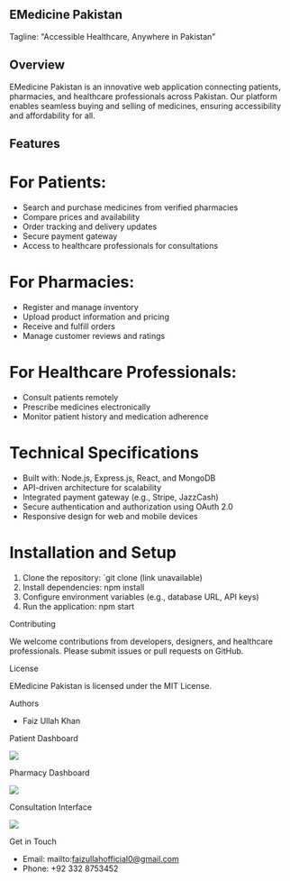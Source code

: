 ## EMedicine Pakistan

Tagline: "Accessible Healthcare, Anywhere in Pakistan"

## Overview

EMedicine Pakistan is an innovative web application connecting patients, pharmacies, and healthcare professionals across Pakistan. Our platform enables seamless buying and selling of medicines, ensuring accessibility and affordability for all.

## Features

# For Patients:

- Search and purchase medicines from verified pharmacies
- Compare prices and availability
- Order tracking and delivery updates
- Secure payment gateway
- Access to healthcare professionals for consultations

# For Pharmacies:

- Register and manage inventory
- Upload product information and pricing
- Receive and fulfill orders
- Manage customer reviews and ratings

# For Healthcare Professionals:

- Consult patients remotely
- Prescribe medicines electronically
- Monitor patient history and medication adherence

# Technical Specifications

- Built with: Node.js, Express.js, React, and MongoDB
- API-driven architecture for scalability
- Integrated payment gateway (e.g., Stripe, JazzCash)
- Secure authentication and authorization using OAuth 2.0
- Responsive design for web and mobile devices

# Installation and Setup

1. Clone the repository: `git clone (link unavailable)
2. Install dependencies: npm install
3. Configure environment variables (e.g., database URL, API keys)
4. Run the application: npm start

Contributing

We welcome contributions from developers, designers, and healthcare professionals. Please submit issues or pull requests on GitHub.

License

EMedicine Pakistan is licensed under the MIT License.

Authors

- Faiz Ullah Khan

Patient Dashboard

<img src="#"/>

Pharmacy Dashboard

<img src="#"/>

Consultation Interface

<img src="#"/>

Get in Touch

- Email: mailto:faizullahofficial0@gmail.com
- Phone: +92 332 8753452
